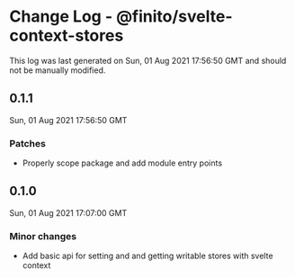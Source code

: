 # Change Log - @finito/svelte-context-stores

This log was last generated on Sun, 01 Aug 2021 17:56:50 GMT and should not be manually modified.

## 0.1.1
Sun, 01 Aug 2021 17:56:50 GMT

### Patches

- Properly scope package and add module entry points

## 0.1.0
Sun, 01 Aug 2021 17:07:00 GMT

### Minor changes

- Add basic api for setting and and getting writable stores with svelte context

